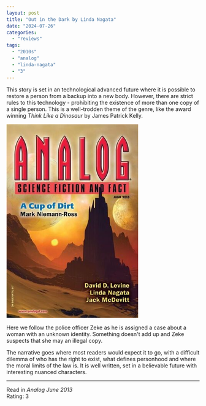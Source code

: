 ```yaml
---
layout: post
title: "Out in the Dark by Linda Nagata"
date: "2024-07-26"
categories:
  - "reviews"
tags:
  - "2010s"
  - "analog"
  - "linda-nagata"
  - "3"
---
```


This story is set in an technological advanced future where it is possible to restore a person from a backup into a new body.
However, there are strict rules to this technology - prohibiting the existence of more than one copy of a single person.
This is a well-trodden theme of the genre, like the award winning *Think Like a Dinosaur* by James Patrick Kelly.

![Analog June 2013](/assets/images/asf_jun2013.jpg)

Here we follow the police officer Zeke as he is assigned a case about a woman with an unknown identity.
Something doesn't add up and Zeke suspects that she may an illegal copy.

The narrative goes where most readers would expect it to go, with a difficult dilemma of who has the right to exist, what defines personhood and where the moral limits of the law is.
It is well written, set in a believable future with interesting nuanced characters.

* * *

Read in _Analog June 2013_\
Rating: 3
